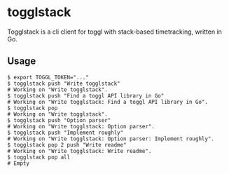 # togglstack

Togglstack is a cli client for toggl with stack-based timetracking, written in Go.

## Usage

```
$ export TOGGL_TOKEN="..."
$ togglstack push "Write togglstack"
# Working on "Write togglstack".
$ togglstack push "Find a toggl API library in Go"
# Working on "Write togglstack: Find a toggl API library in Go".
$ togglstack pop
# Working on "Write togglstack".
$ togglstack push "Option parser"
# Working on "Write togglstack: Option parser".
$ togglstack push "Implement roughly"
# Working on "Write togglstack: Option parser: Implement roughly".
$ togglstack pop 2 push "Write readme"
# Working on "Write togglstack: Write readme".
$ togglstack pop all
# Empty
````
